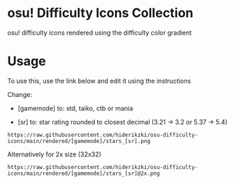 # osu! Difficulty Icons Collection
osu! difficulty icons rendered using the difficulty color gradient

# Usage
To use this, use the link below and edit it using the instructions

Change:

* [gamemode] to: std, taiko, ctb or mania
  
* [sr] to: star rating rounded to closest decimal (3.21 -> 3.2 or 5.37 -> 5.4)

```
https://raw.githubusercontent.com/hiderikzki/osu-difficulty-icons/main/rendered/[gamemode]/stars_[sr].png
```

Alternatively for 2x size (32x32)

```
https://raw.githubusercontent.com/hiderikzki/osu-difficulty-icons/main/rendered/[gamemode]/stars_[sr]@2x.png
```
